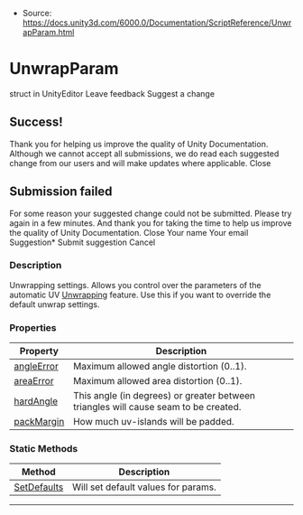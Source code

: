 * Source: https://docs.unity3d.com/6000.0/Documentation/ScriptReference/UnwrapParam.html

# UnwrapParam
struct in UnityEditor
Leave feedback
Suggest a change
## Success!
Thank you for helping us improve the quality of Unity Documentation. Although we cannot accept all submissions, we do read each suggested change from our users and will make updates where applicable.
Close
## Submission failed
For some reason your suggested change could not be submitted. Please <a>try again</a> in a few minutes. And thank you for taking the time to help us improve the quality of Unity Documentation.
Close
Your name Your email Suggestion* Submit suggestion
Cancel
### Description
Unwrapping settings.
Allows you control over the parameters of the automatic UV [Unwrapping](https://docs.unity3d.com/6000.0/Documentation/ScriptReference/Unwrapping.html) feature. Use this if you want to override the default unwrap settings.
### Properties
Property | Description  
---|---  
[angleError](https://docs.unity3d.com/6000.0/Documentation/ScriptReference/UnwrapParam-angleError.html) | Maximum allowed angle distortion (0..1).  
[areaError](https://docs.unity3d.com/6000.0/Documentation/ScriptReference/UnwrapParam-areaError.html) | Maximum allowed area distortion (0..1).  
[hardAngle](https://docs.unity3d.com/6000.0/Documentation/ScriptReference/UnwrapParam-hardAngle.html) | This angle (in degrees) or greater between triangles will cause seam to be created.  
[packMargin](https://docs.unity3d.com/6000.0/Documentation/ScriptReference/UnwrapParam-packMargin.html) | How much uv-islands will be padded.  
### Static Methods
Method | Description  
---|---  
[SetDefaults](https://docs.unity3d.com/6000.0/Documentation/ScriptReference/UnwrapParam.SetDefaults.html) | Will set default values for params.  
* * *
